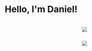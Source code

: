 <h1> Hello, I'm Daniel! </h1>
 
 <div  align="center"> 

 
 
 <div  align="center"> 
  <a href="Apuntes_Java_Python_C-_JS_HTML_CSS_C_C-/github-contribution-grid-snake.svg">
              
 
  <!--![Snake animation](https://github.com/LaiFrance/LaiFrance/blob/output/github-contribution-grid-snake.svg)-->
 </h1>
</div>
 
  <h1 align="center"> 
<a href="mailto:r.r.d.o@hotmail.com?&subject=&cc=&bcc=&body=https://mail.google.com/mail/r.r.d.o@hotmail.com/#inbox?compose=new%0A"><img src="https://img.shields.io/badge/Microsoft_Outlook-0078D4?style=for-the-badge&logo=microsoft-outlook&logoColor=white" </a>

  <a href="https://www.linkedin.com/in/daniel-omar-romero-reyes-36833a96/" target="_blank"><img src="https://img.shields.io/badge/-LinkedIn-%230077B5?style=for-the-badge&logo=linkedin&logoColor=white" target="_blank"></a> 

 
 <!--<a href="https://www.instagram.com/lai_fran/" target="_blank"><img src="https://img.shields.io/badge/-Instagram-%23E4405F?style=for-the-badge&logo=instagram&logoColor=white" target="_blank"></a>-->
 
